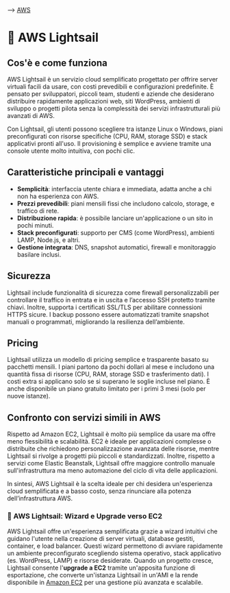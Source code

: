 --> [AWS](/00-Intro/AWS.md)

# 🌟 AWS Lightsail

## Cos'è e come funziona

AWS Lightsail è un servizio cloud semplificato progettato per offrire server virtuali facili da usare, con costi prevedibili e configurazioni predefinite. È pensato per sviluppatori, piccoli team, studenti e aziende che desiderano distribuire rapidamente applicazioni web, siti WordPress, ambienti di sviluppo o progetti pilota senza la complessità dei servizi infrastrutturali più avanzati di AWS.

Con Lightsail, gli utenti possono scegliere tra istanze Linux o Windows, piani preconfigurati con risorse specifiche (CPU, RAM, storage SSD) e stack applicativi pronti all'uso. Il provisioning è semplice e avviene tramite una console utente molto intuitiva, con pochi clic.

## Caratteristiche principali e vantaggi

- **Semplicità**: interfaccia utente chiara e immediata, adatta anche a chi non ha esperienza con AWS.
- **Prezzi prevedibili**: piani mensili fissi che includono calcolo, storage, e traffico di rete.
- **Distribuzione rapida**: è possibile lanciare un'applicazione o un sito in pochi minuti.
- **Stack preconfigurati**: supporto per CMS (come WordPress), ambienti LAMP, Node.js, e altri.
- **Gestione integrata**: DNS, snapshot automatici, firewall e monitoraggio basilare inclusi.

## Sicurezza

Lightsail include funzionalità di sicurezza come firewall personalizzabili per controllare il traffico in entrata e in uscita e l’accesso SSH protetto tramite chiavi. Inoltre, supporta i certificati SSL/TLS per abilitare connessioni HTTPS sicure. I backup possono essere automatizzati tramite snapshot manuali o programmati, migliorando la resilienza dell’ambiente.

## Pricing

Lightsail utilizza un modello di pricing semplice e trasparente basato su pacchetti mensili. I piani partono da pochi dollari al mese e includono una quantità fissa di risorse (CPU, RAM, storage SSD e trasferimento dati). I costi extra si applicano solo se si superano le soglie incluse nel piano. È anche disponibile un piano gratuito limitato per i primi 3 mesi (solo per nuove istanze).

## Confronto con servizi simili in AWS

Rispetto ad Amazon EC2, Lightsail è molto più semplice da usare ma offre meno flessibilità e scalabilità. 
EC2 è ideale per applicazioni complesse o distribuite che richiedono personalizzazione avanzata delle risorse, mentre Lightsail si rivolge a progetti più piccoli e standardizzati. Inoltre, rispetto a servizi come Elastic Beanstalk, Lightsail offre maggiore controllo manuale sull'infrastruttura ma meno automazione del ciclo di vita delle applicazioni.

In sintesi, AWS Lightsail è la scelta ideale per chi desidera un'esperienza cloud semplificata e a basso costo, senza rinunciare alla potenza dell’infrastruttura AWS.

### 🚀 AWS Lightsail: Wizard e Upgrade verso EC2

AWS Lightsail offre un'esperienza semplificata grazie a wizard intuitivi che guidano l'utente nella creazione di server virtuali, database gestiti, container, e load balancer. 
Questi wizard permettono di avviare rapidamente un ambiente preconfigurato scegliendo sistema operativo, stack applicativo (es. WordPress, LAMP) e risorse desiderate. 
Quando un progetto cresce, Lightsail consente l'**upgrade a EC2** tramite un'apposita funzione di esportazione, che converte un'istanza Lightsail in un'AMI e la rende disponibile in [Amazon EC2](/01-Compute-options/Amazon-EC2.md) per una gestione più avanzata e scalabile.

